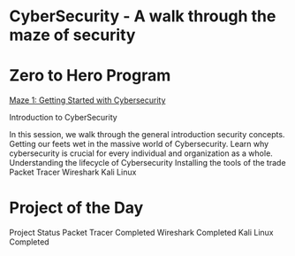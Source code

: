 # CyberSecurity - A walk through the maze of security

# Zero to Hero Program

<u>Maze 1: Getting Started with Cybersecurity</u> 

Introduction to CyberSecurity

In this session, we walk through the general introduction security concepts. Getting our feets wet in the massive world of Cybersecurity. Learn why cybersecurity is crucial for every individual and organization as a whole.
Understanding the lifecycle of Cybersecurity 
Installing the tools of the trade
Packet Tracer
Wireshark 
Kali Linux


# Project of the Day 

Project             Status
Packet Tracer        Completed
Wireshark            Completed
Kali Linux            Completed
